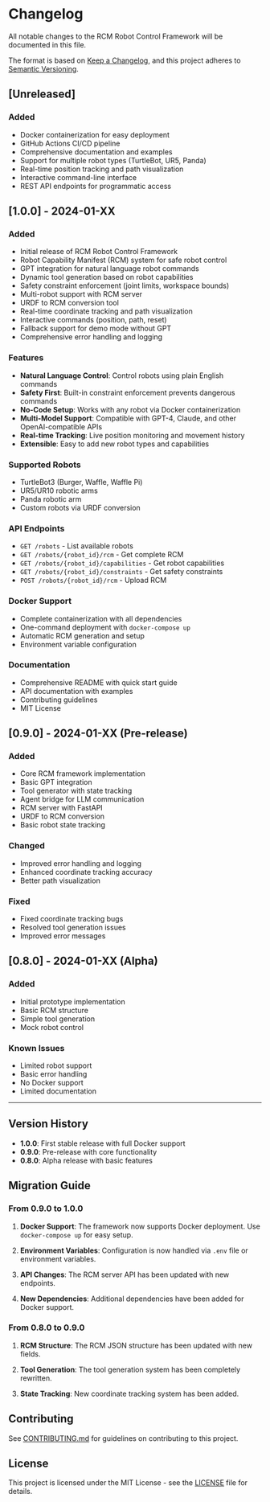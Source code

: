 # Changelog

All notable changes to the RCM Robot Control Framework will be documented in this file.

The format is based on [Keep a Changelog](https://keepachangelog.com/en/1.0.0/),
and this project adheres to [Semantic Versioning](https://semver.org/spec/v2.0.0.html).

## [Unreleased]

### Added
- Docker containerization for easy deployment
- GitHub Actions CI/CD pipeline
- Comprehensive documentation and examples
- Support for multiple robot types (TurtleBot, UR5, Panda)
- Real-time position tracking and path visualization
- Interactive command-line interface
- REST API endpoints for programmatic access

## [1.0.0] - 2024-01-XX

### Added
- Initial release of RCM Robot Control Framework
- Robot Capability Manifest (RCM) system for safe robot control
- GPT integration for natural language robot commands
- Dynamic tool generation based on robot capabilities
- Safety constraint enforcement (joint limits, workspace bounds)
- Multi-robot support with RCM server
- URDF to RCM conversion tool
- Real-time coordinate tracking and path visualization
- Interactive commands (position, path, reset)
- Fallback support for demo mode without GPT
- Comprehensive error handling and logging

### Features
- **Natural Language Control**: Control robots using plain English commands
- **Safety First**: Built-in constraint enforcement prevents dangerous commands
- **No-Code Setup**: Works with any robot via Docker containerization
- **Multi-Model Support**: Compatible with GPT-4, Claude, and other OpenAI-compatible APIs
- **Real-time Tracking**: Live position monitoring and movement history
- **Extensible**: Easy to add new robot types and capabilities

### Supported Robots
- TurtleBot3 (Burger, Waffle, Waffle Pi)
- UR5/UR10 robotic arms
- Panda robotic arm
- Custom robots via URDF conversion

### API Endpoints
- `GET /robots` - List available robots
- `GET /robots/{robot_id}/rcm` - Get complete RCM
- `GET /robots/{robot_id}/capabilities` - Get robot capabilities
- `GET /robots/{robot_id}/constraints` - Get safety constraints
- `POST /robots/{robot_id}/rcm` - Upload RCM

### Docker Support
- Complete containerization with all dependencies
- One-command deployment with `docker-compose up`
- Automatic RCM generation and setup
- Environment variable configuration

### Documentation
- Comprehensive README with quick start guide
- API documentation with examples
- Contributing guidelines
- MIT License

## [0.9.0] - 2024-01-XX (Pre-release)

### Added
- Core RCM framework implementation
- Basic GPT integration
- Tool generator with state tracking
- Agent bridge for LLM communication
- RCM server with FastAPI
- URDF to RCM conversion
- Basic robot state tracking

### Changed
- Improved error handling and logging
- Enhanced coordinate tracking accuracy
- Better path visualization

### Fixed
- Fixed coordinate tracking bugs
- Resolved tool generation issues
- Improved error messages

## [0.8.0] - 2024-01-XX (Alpha)

### Added
- Initial prototype implementation
- Basic RCM structure
- Simple tool generation
- Mock robot control

### Known Issues
- Limited robot support
- Basic error handling
- No Docker support
- Limited documentation

---

## Version History

- **1.0.0**: First stable release with full Docker support
- **0.9.0**: Pre-release with core functionality
- **0.8.0**: Alpha release with basic features

## Migration Guide

### From 0.9.0 to 1.0.0

1. **Docker Support**: The framework now supports Docker deployment. Use `docker-compose up` for easy setup.

2. **Environment Variables**: Configuration is now handled via `.env` file or environment variables.

3. **API Changes**: The RCM server API has been updated with new endpoints.

4. **New Dependencies**: Additional dependencies have been added for Docker support.

### From 0.8.0 to 0.9.0

1. **RCM Structure**: The RCM JSON structure has been updated with new fields.

2. **Tool Generation**: The tool generation system has been completely rewritten.

3. **State Tracking**: New coordinate tracking system has been added.

## Contributing

See [CONTRIBUTING.md](CONTRIBUTING.md) for guidelines on contributing to this project.

## License

This project is licensed under the MIT License - see the [LICENSE](LICENSE) file for details.

